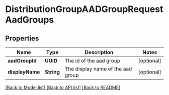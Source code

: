 # DistributionGroupAADGroupRequestAadGroups

## Properties
Name | Type | Description | Notes
------------ | ------------- | ------------- | -------------
**aadGroupId** | **UUID** | The id of the aad group | [optional] 
**displayName** | **String** | The display name of the aad group | [optional] 

[[Back to Model list]](../README.md#documentation-for-models) [[Back to API list]](../README.md#documentation-for-api-endpoints) [[Back to README]](../README.md)


